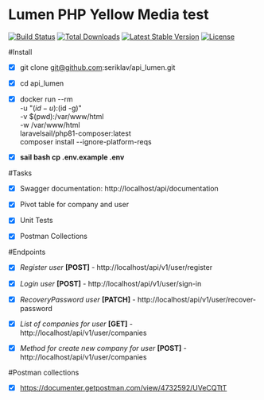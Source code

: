 # Lumen PHP Yellow Media test

[![Build Status](https://travis-ci.org/laravel/lumen-framework.svg)](https://travis-ci.org/laravel/lumen-framework)
[![Total Downloads](https://img.shields.io/packagist/dt/laravel/framework)](https://packagist.org/packages/laravel/lumen-framework)
[![Latest Stable Version](https://img.shields.io/packagist/v/laravel/framework)](https://packagist.org/packages/laravel/lumen-framework)
[![License](https://img.shields.io/packagist/l/laravel/framework)](https://packagist.org/packages/laravel/lumen-framework)

#Install
- [x] git clone git@github.com:seriklav/api_lumen.git
- [x] cd api_lumen
- [x] docker run --rm \
  -u "$(id -u):$(id -g)" \
  -v $(pwd):/var/www/html \
  -w /var/www/html \
  laravelsail/php81-composer:latest \
  composer install --ignore-platform-reqs
- [x] **sail bash cp .env.example .env**


#Tasks
- [x] Swagger documentation: http://localhost/api/documentation
- [x] Pivot table for company and user
- [x] Unit Tests
- [x] Postman Collections


#Endpoints
- [x] *Register user* **[POST]** - http://localhost/api/v1/user/register
- [x] *Login user* **[POST]** - http://localhost/api/v1/user/sign-in
- [x] *RecoveryPassword user* **[PATCH]** - http://localhost/api/v1/user/recover-password
- [x] *List of companies for user* **[GET]** - http://localhost/api/v1/user/companies
- [x] *Method for create new company for user* **[POST]** - http://localhost/api/v1/user/companies


#Postman collections
- [x] https://documenter.getpostman.com/view/4732592/UVeCQTtT